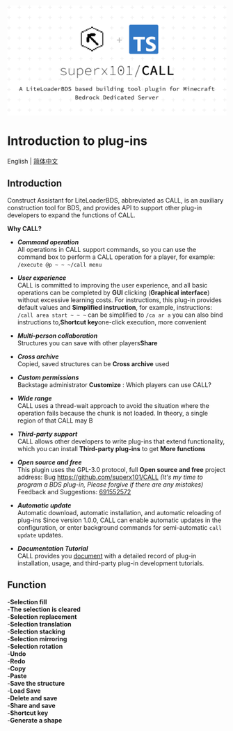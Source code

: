 ![CALL](./docs/image/introduction_1.0.0.png)

# Introduction to plug-ins

English | [简体中文](./docs/user/introduction.md)

## Introduction
Construct Assistant for LiteLoaderBDS, abbreviated as CALL, is an auxiliary construction tool for BDS, and provides API to support other plug-in developers to expand the functions of CALL.

**Why CALL?**
- ___Command operation___  
All operations in CALL support commands, so you can use the command box to perform a CALL operation for a player, for example: `/execute @p ~ ~ ~/call menu`

- ___User experience___  
CALL is committed to improving the user experience, and all basic operations can be completed by **GUI** clicking (**Graphical interface**) without excessive learning costs. For instructions, this plug-in provides default values and **Simplified instruction**, for example, instructions: `/call area start ~ ~ ~` can be simplified to `/ca ar a` you can also bind instructions to,**Shortcut key**one-click execution, more convenient

- ___Multi-person collaboration___   
Structures you can save with other players**Share**

- ___Cross archive___  
Copied, saved structures can be **Cross archive** used

- ___Custom permissions___  
Backstage administrator **Customize** : Which players can use CALL?

- ___Wide range___  
CALL uses a thread-wait approach to avoid the situation where the operation fails because the chunk is not loaded. In theory, a single region of that CALL may B
   
- ___Third-party support___  
CALL allows other developers to write plug-ins that extend functionality, which you can install **Third-party plug-ins** to get **More functions**

- ___Open source and free___  
This plugin uses the GPL-3.0 protocol, full **Open source and free** project address: Bug <https://github.com/superx101/CALL> _(It's my time to program a BDS plug-in, Please forgive if there are any mistakes)_ Feedback and Suggestions: [691552572](https://jq.qq.com/?_wv=1027&k=9soqRZuV)

- ___Automatic update___  
Automatic download, automatic installation, and automatic reloading of plug-ins Since version 1.0.0, CALL can enable automatic updates in the configuration, or enter background commands for semi-automatic `call update` updates.

- ___Documentation Tutorial___  
CALL provides you [document](https://superx101.github.io/CALL/) with a detailed record of plug-in installation, usage, and third-party plug-in development tutorials.

## Function
-**Selection fill**  
-**The selection is cleared**  
-**Selection replacement**  
-**Selection translation**  
-**Selection stacking**  
-**Selection mirroring**  
-**Selection rotation**  
-**Undo**  
-**Redo**  
-**Copy**  
-**Paste**  
-**Save the structure**  
-**Load Save**  
-**Delete and save**  
-**Share and save**  
-**Shortcut key**  
-**Generate a shape**  